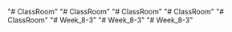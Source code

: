 "# ClassRoom" 
"# ClassRoom" 
"# ClassRoom" 
"# ClassRoom" 
"# ClassRoom" 
"# Week_8-3" 
"# Week_8-3" 
"# Week_8-3" 
